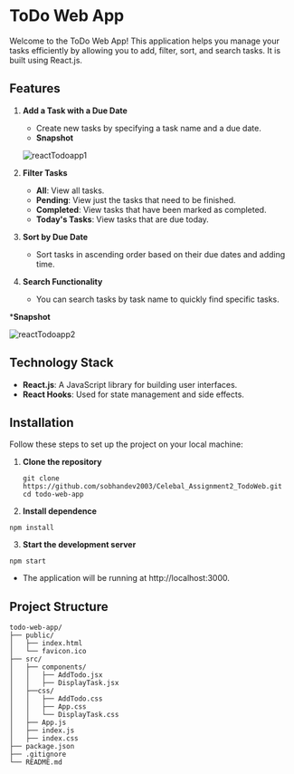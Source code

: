 # ToDo Web App

Welcome to the ToDo Web App! This application helps you manage your tasks efficiently by allowing you to add, filter, sort, and search tasks. It is built using React.js.

## Features

1. **Add a Task with a Due Date**
   - Create new tasks by specifying a task name and a due date.
   - **Snapshot**
     
   ![reactTodoapp1](https://github.com/sobhandev2003/Celebal_Assignment2_TodoWeb/assets/129223188/8c599895-68f2-480e-ad8e-2125b319dfe0)

2. **Filter Tasks**
   - **All**: View all tasks.
   - **Pending**: View just the tasks that need to be finished.
   - **Completed**: View tasks that have been marked as completed.
   - **Today's Tasks**: View tasks that are due today.

3. **Sort by Due Date**
   -  Sort tasks in ascending order based on their due dates and adding time.
     

4. **Search Functionality**
   - You can search tasks by task name to quickly find specific tasks.
     
***Snapshot**
   

   ![reactTodoapp2](https://github.com/sobhandev2003/Celebal_Assignment2_TodoWeb/assets/129223188/24b84008-4535-4115-a0fa-2ce1189f5ae0)

## Technology Stack

- **React.js**: A JavaScript library for building user interfaces.
- **React Hooks**: Used for state management and side effects.

## Installation

Follow these steps to set up the project on your local machine:

1. **Clone the repository**
   ```
   git clone https://github.com/sobhandev2003/Celebal_Assignment2_TodoWeb.git
   cd todo-web-app 
   ```

2. **Install dependence**  
 ```
 npm install
 ```
3. **Start the development server** 
```
npm start
```

- The application will be running at http://localhost:3000.

## Project Structure
```
todo-web-app/
├── public/
│   ├── index.html
│   └── favicon.ico
├── src/
│   ├── components/
│   │   ├── AddTodo.jsx
│   │   ├── DisplayTask.jsx
│   ├──css/
│   │   ├── AddTodo.css
│   │   ├── App.css
│   │   └── DisplayTask.css
│   ├── App.js
│   ├── index.js
│   ├── index.css
├── package.json
├── .gitignore
└── README.md

```

#
